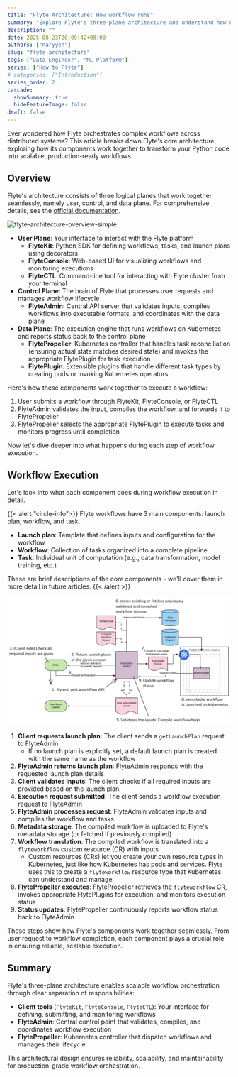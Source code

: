 ```yaml
---
title: "Flyte Architecture: How workflow runs"
summary: "Explore Flyte's three-plane architecture and understand how user plane, control plane, and data plane work together to execute workflows reliably at scale."
description: ""
date: 2025-08-23T20:09:42+08:00
authors: ["naryyeh"]
slug: "flyte-architecture"
tags: ["Data Engineer", "ML Platform"]
series: ["How to Flyte"]
# categories: ["Introduction"]
series_order: 2
cascade:
  showSummary: true
  hideFeatureImage: false
draft: false
---
```


Ever wondered how Flyte orchestrates complex workflows across distributed systems? This article breaks down
Flyte's core architecture, exploring how its components work together to transform your Python code into
scalable, production-ready workflows.

## Overview

Flyte's architecture consists of three logical planes that work together seamlessly, namely user, control, and
data plane. For comprehensive details, see the [official
documentation](https://www.union.ai/docs/v1/flyte/architecture/component-architecture/).

![flyte-architecture-overview-simple](img/flyte-architecture-overview-simple.png "Simple Flyte Architecture
Overview")


- **User Plane**: Your interface to interact with the Flyte platform
    - **FlyteKit**: Python SDK for defining workflows, tasks, and launch plans using decorators
    - **FlyteConsole**: Web-based UI for visualizing workflows and monitoring executions
    - **FlyteCTL**: Command-line tool for interacting with Flyte cluster from your terminal
- **Control Plane**: The brain of Flyte that processes user requests and manages workflow lifecycle
    - **FlyteAdmin**: Central API server that validates inputs, compiles workflows into executable formats,
    and coordinates with the data plane
- **Data Plane**: The execution engine that runs workflows on Kubernetes and reports status back to the
control plane
    - **FlytePropeller**: Kubernetes controller that handles task reconciliation (ensuring actual state
    matches desired state) and invokes the appropriate FlytePlugin for task execution
    - **FlytePlugin**: Extensible plugins that handle different task types by creating pods or invoking
    Kubernetes operators


Here's how these components work together to execute a workflow:
1. User submits a workflow through FlyteKit, FlyteConsole, or FlyteCTL
2. FlyteAdmin validates the input, compiles the workflow, and forwards it to FlytePropeller
3. FlytePropeller selects the appropriate FlytePlugin to execute tasks and monitors progress until completion

Now let's dive deeper into what happens during each step of workflow execution.

## Workflow Execution

Let's look into what each component does during workflow execution in detail.

{{< alert "circle-info">}}
Flyte workflows have 3 main components: launch plan, workflow, and task.
- **Launch plan**: Template that defines inputs and configuration for the workflow
- **Workflow**: Collection of tasks organized into a complete pipeline  
- **Task**: Individual unit of computation (e.g., data transformation, model training, etc.)

These are brief descriptions of the core components - we'll cover them in more detail in future articles.
{{< /alert >}}

![register-execute-workflow](img/register-execute-workflow.png "Register and Execute Workflow")

1. **Client requests launch plan**: The client sends a `getLaunchPlan` request to FlyteAdmin
    - If no launch plan is explicitly set, a default launch plan is created with the same name as the workflow
2. **FlyteAdmin returns launch plan**: FlyteAdmin responds with the requested launch plan details
3. **Client validates inputs**: The client checks if all required inputs are provided based on the launch plan
4. **Execution request submitted**: The client sends a workflow execution request to FlyteAdmin
5. **FlyteAdmin processes request**: FlyteAdmin validates inputs and compiles the workflow and tasks
6. **Metadata storage**: The compiled workflow is uploaded to Flyte's metadata storage (or fetched if
previously compiled)
7. **Workflow translation**: The compiled workflow is translated into a `flyteworkflow` custom resource (CR)
with inputs
    - Custom resources (CRs) let you create your own resource types in Kubernetes, just like how Kubernetes
    has pods and services. Flyte uses this to create a `flyteworkflow` resource type that Kubernetes can
    understand and manage
8. **FlytePropeller executes**: FlytePropeller retrieves the `flyteworkflow` CR, invokes appropriate
FlytePlugins for execution, and monitors execution status
9. **Status updates**: FlytePropeller continuously reports workflow status back to FlyteAdmin

These steps show how Flyte's components work together seamlessly. From user request to
workflow completion, each component plays a crucial role in ensuring reliable, scalable
execution.


## Summary

Flyte's three-plane architecture enables scalable workflow orchestration through clear separation of
responsibilities:

- **Client tools** (`FlyteKit`, `FlyteConsole`, `FlyteCTL`): Your interface for defining, submitting, and
monitoring workflows
- **FlyteAdmin**: Central control point that validates, compiles, and coordinates workflow execution
- **FlytePropeller**: Kubernetes controller that dispatch workflows and manages their lifecycle

This architectural design ensures reliability, scalability, and maintainability for production-grade workflow
orchestration.
